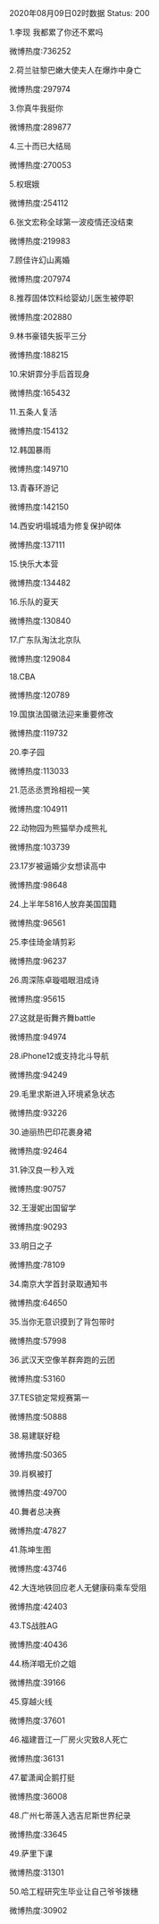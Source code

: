 2020年08月09日02时数据
Status: 200

1.李现 我都累了你还不累吗

微博热度:736252

2.荷兰驻黎巴嫩大使夫人在爆炸中身亡

微博热度:297974

3.你真牛我挺你

微博热度:289877

4.三十而已大结局

微博热度:270053

5.权珉娥

微博热度:254112

6.张文宏称全球第一波疫情还没结束

微博热度:219983

7.顾佳许幻山离婚

微博热度:207974

8.推荐固体饮料给婴幼儿医生被停职

微博热度:202880

9.林书豪错失扳平三分

微博热度:188215

10.宋妍霏分手后首现身

微博热度:165432

11.五条人复活

微博热度:154132

12.韩国暴雨

微博热度:149710

13.青春环游记

微博热度:142150

14.西安坍塌城墙为修复保护砌体

微博热度:137111

15.快乐大本营

微博热度:134482

16.乐队的夏天

微博热度:130840

17.广东队淘汰北京队

微博热度:129084

18.CBA

微博热度:120789

19.国旗法国徽法迎来重要修改

微博热度:119732

20.李子园

微博热度:113033

21.范丞丞贾玲相视一笑

微博热度:104911

22.动物园为熊猫举办成熊礼

微博热度:103739

23.17岁被逼婚少女想读高中

微博热度:98648

24.上半年5816人放弃美国国籍

微博热度:96561

25.李佳琦金靖剪彩

微博热度:96237

26.周深陈卓璇唱眼泪成诗

微博热度:95615

27.这就是街舞齐舞battle

微博热度:94974

28.iPhone12或支持北斗导航

微博热度:94249

29.毛里求斯进入环境紧急状态

微博热度:93226

30.迪丽热巴印花裹身裙

微博热度:92464

31.钟汉良一秒入戏

微博热度:90757

32.王漫妮出国留学

微博热度:90293

33.明日之子

微博热度:78109

34.南京大学首封录取通知书

微博热度:64650

35.当你无意识摸到了背包带时

微博热度:57998

36.武汉天空像羊群奔跑的云团

微博热度:53160

37.TES锁定常规赛第一

微博热度:50888

38.易建联好稳

微博热度:50365

39.肖枫被打

微博热度:49700

40.舞者总决赛

微博热度:47827

41.陈坤生图

微博热度:43746

42.大连地铁回应老人无健康码乘车受阻

微博热度:42403

43.TS战胜AG

微博热度:40436

44.杨洋唱无价之姐

微博热度:39166

45.穿越火线

微博热度:37601

46.福建晋江一厂房火灾致8人死亡

微博热度:36131

47.翟潇闻企鹅打挺

微博热度:36008

48.广州七蒂莲入选吉尼斯世界纪录

微博热度:33645

49.萨里下课

微博热度:31301

50.哈工程研究生毕业让自己爷爷拨穗

微博热度:30902

